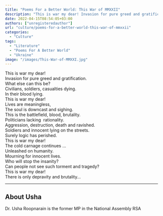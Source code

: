 ```yaml
---
title: "Poems For a Better World: This War of MMXXII"
description: "This is war my dear! Invasion for pure greed and gratification. What else can this be?"
date: 2022-04-15T08:54:05+03:00
authors: ["unregisteredauthor"]
url: "culture/poems-for-a-better-world-this-war-of-mmxxii"
categories: 
  - "Culture"
tags: 
  - "Literature"
  - "Poems For A Better World"
  - "Ukraine"
image: "/images/This-War-of-MMXXI.jpg"
---
```


This is war my dear!  
Invasion for pure greed and gratification.  
What else can this be?  
Civilians, soldiers, casualties dying.  
In their blood lying.  
This is war my dear!  
Lives are meaningless,  
The soul is downcast and sighing.  
This is the battlefield, blood, brutality.  
Politicians lacking  rationality.  
Aggression, destruction, death and ravished.  
Soldiers and innocent lying on the streets.  
Surely logic has perished.  
This is war my dear!  
The cold carnage continues …  
Unleashed on humanity.  
Mourning for innocent lives.  
Who will stop the insanity?  
Can people not see such torment and tragedy?  
This is war my dear!  
There is only depravity and brutality…

* * *

## About Usha

Dr. Usha Roopnarain is the former MP in the National Assembly RSA
